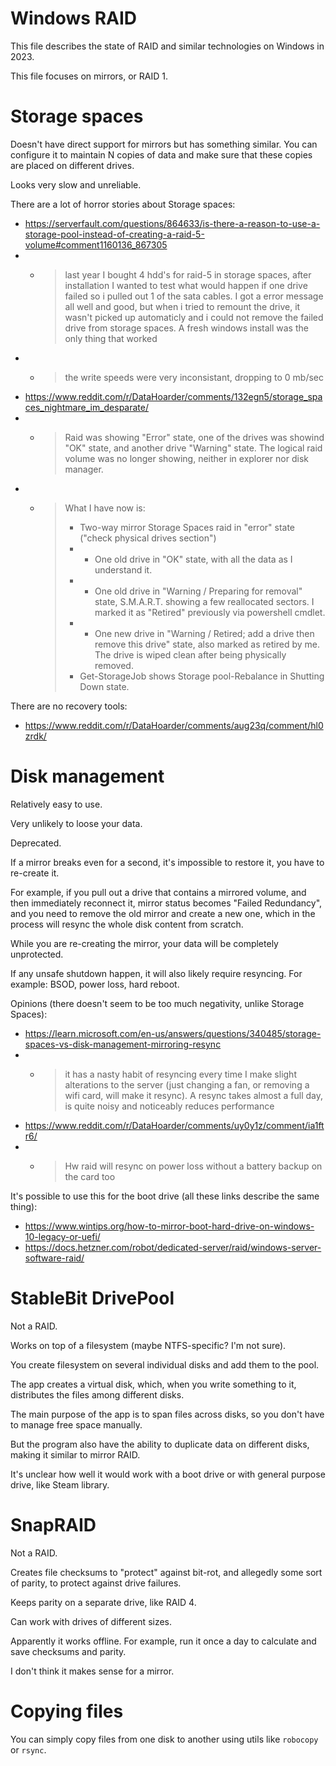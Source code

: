 
# Windows RAID

This file describes the state of RAID and similar technologies on Windows in 2023.

This file focuses on mirrors, or RAID 1.

# Storage spaces

Doesn't have direct support for mirrors but has something similar.
You can configure it to maintain N copies of data
and make sure that these copies are placed on different drives.

Looks very slow and unreliable.

There are a lot of horror stories about Storage spaces:

- https://serverfault.com/questions/864633/is-there-a-reason-to-use-a-storage-pool-instead-of-creating-a-raid-5-volume#comment1160136_867305
- - > last year I bought 4 hdd's for raid-5 in storage spaces,
    > after installation I wanted to test what would happen if one drive failed
    > so i pulled out 1 of the sata cables.
    > I got a error message all well and good, but when i tried to remount the drive,
    > it wasn't picked up automaticly and i could not remove the failed drive from storage spaces.
    > A fresh windows install was the only thing that worked
- - > the write speeds were very inconsistant, dropping to 0 mb/sec
- https://www.reddit.com/r/DataHoarder/comments/132egn5/storage_spaces_nightmare_im_desparate/
- - > Raid was showing "Error" state, one of the drives was showind "OK" state,
    > and another drive "Warning" state.
    > The logical raid volume was no longer showing, neither in explorer nor disk manager.
- - > What I have now is:
    > - Two-way mirror Storage Spaces raid in "error" state ("check physical drives section")
    > - - One old drive in "OK" state, with all the data as I understand it.
    > - - One old drive in "Warning / Preparing for removal" state, S.M.A.R.T. showing a few reallocated sectors. I marked it as "Retired" previously via powershell cmdlet.
    > - - One new drive in "Warning / Retired; add a drive then remove this drive" state, also marked as retired by me. The drive is wiped clean after being physically removed.
    > - Get-StorageJob shows Storage pool-Rebalance in Shutting Down state.

There are no recovery tools:
- https://www.reddit.com/r/DataHoarder/comments/aug23q/comment/hl0zrdk/

# Disk management

Relatively easy to use.

Very unlikely to loose your data.

Deprecated.

If a mirror breaks even for a second, it's impossible to restore it, you have to re-create it.

For example, if you pull out a drive that contains a mirrored volume,
and then immediately reconnect it,
mirror status becomes "Failed Redundancy",
and you need to remove the old mirror and create a new one,
which in the process will resync the whole disk content from scratch.

While you are re-creating the mirror, your data will be completely unprotected.

If any unsafe shutdown happen, it will also likely require resyncing.
For example: BSOD, power loss, hard reboot.

Opinions (there doesn't seem to be too much negativity, unlike Storage Spaces):

- https://learn.microsoft.com/en-us/answers/questions/340485/storage-spaces-vs-disk-management-mirroring-resync
- - > it has a nasty habit of resyncing every time I make slight alterations to the server
    > (just changing a fan, or removing a wifi card, will make it resync).
    > A resync takes almost a full day, is quite noisy and noticeably reduces performance
- https://www.reddit.com/r/DataHoarder/comments/uy0y1z/comment/ia1ftr6/
- - > Hw raid will resync on power loss without a battery backup on the card too

It's possible to use this for the boot drive (all these links describe the same thing):
- https://www.wintips.org/how-to-mirror-boot-hard-drive-on-windows-10-legacy-or-uefi/
- https://docs.hetzner.com/robot/dedicated-server/raid/windows-server-software-raid/

# StableBit DrivePool

Not a RAID.

Works on top of a filesystem (maybe NTFS-specific? I'm not sure).

You create filesystem on several individual disks and add them to the pool.

The app creates a virtual disk, which, when you write something to it,
distributes the files among different disks.

The main purpose of the app is to span files across disks,
so you don't have to manage free space manually.

But the program also have the ability to duplicate data on different disks,
making it similar to mirror RAID.

It's unclear how well it would work with a boot drive
or with general purpose drive, like Steam library.

# SnapRAID

Not a RAID.

Creates file checksums to "protect" against bit-rot, and allegedly some sort of parity,
to protect against drive failures.

Keeps parity on a separate drive, like RAID 4.

Can work with drives of different sizes.

Apparently it works offline.
For example, run it once a day to calculate and save checksums and parity.

I don't think it makes sense for a mirror.

# Copying files

You can simply copy files from one disk to another
using utils like `robocopy` or `rsync`.
